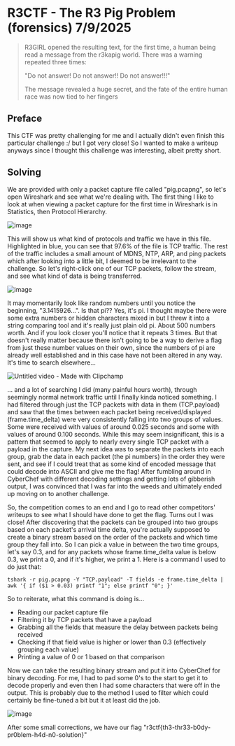 # R3CTF - The R3 Pig Problem (forensics) 7/9/2025

> R3GIRL opened the resulting text, for the first time, a human being read a message from the r3kapig world. There was a warning repeated three times:
> 
> "Do not answer! Do not answer!! Do not answer!!!"
> 
> The message revealed a huge secret, and the fate of the entire human race was now tied to her fingers

## Preface
This CTF was pretty challenging for me and I actually didn't even finish this particular challenge :/ but I got very close! So I wanted to make a writeup anyways since I thought this challenge was interesting, albeit pretty short.

## Solving
We are provided with only a packet capture file called "pig.pcapng", so let's open Wireshark and see what we're dealing with. The first thing I like to look at when viewing a packet capture for the first time in Wireshark is in Statistics, then Protocol Hierarchy.

![image](https://github.com/user-attachments/assets/d393cb5d-cffc-44d7-af46-aa86e083fce2)

This will show us what kind of protocols and traffic we have in this file. Highlighted in blue, you can see that 97.6% of the file is TCP traffic. The rest of the traffic includes a small amount of MDNS, NTP, ARP, and ping packets which after looking into a little bit, I deemed to be irrelevant to the challenge. So let's right-click one of our TCP packets, follow the stream, and see what kind of data is being transferred.

![image](https://github.com/user-attachments/assets/638ca271-95d6-4fac-afd0-399003262cde)

It may momentarily look like random numbers until you notice the beginning, "3.1415926...". Is that pi?? Yes, it's pi. I thought maybe there were some extra numbers or hidden characters mixed in but I threw it into a string comparing tool and it's really just plain old pi. About 500 numbers worth. And if you look closer you'll notice that it repeats 3 times. But that doesn't really matter because there isn't going to be a way to derive a flag from just these number values on their own, since the numbers of pi are already well established and in this case have not been altered in any way. It's time to search elsewhere...


![Untitled video - Made with Clipchamp](https://github.com/user-attachments/assets/974d7bc4-4850-4b9d-afd5-9766e7c88684)

... and a lot of searching I did (many painful hours worth), through seemingly normal network traffic until I finally kinda noticed something. I had filtered through just the TCP packets with data in them (TCP.payload) and saw that the times between each packet being received/displayed (frame.time_delta) were very consistently falling into two groups of values. Some were received with values of around 0.025 seconds and some with values of around 0.100 seconds. While this may seem insignificant, this is a pattern that seemed to apply to nearly every single TCP packet with a payload in the capture. My next idea was to separate the packets into each group, grab the data in each packet (the pi numbers) in the order they were sent, and see if I could treat that as some kind of encoded message that could decode into ASCII and give me the flag! After fumbling around in CyberChef with different decoding settings and getting lots of gibberish output, I was convinced that I was far into the weeds and ultimately ended up moving on to another challenge.

So, the competition comes to an end and I go to read other competitors' writeups to see what I should have done to get the flag. Turns out I was close! After discovering that the packets can be grouped into two groups based on each packet's arrival time delta, you're actually supposed to create a binary stream based on the order of the packets and which time group they fall into. So I can pick a value in between the two time groups, let's say 0.3, and for any packets whose frame.time_delta value is below 0.3, we print a 0, and if it's higher, we print a 1. Here is a command I used to do just that:

`tshark -r pig.pcapng -Y "TCP.payload" -T fields -e frame.time_delta | awk '{ if ($1 > 0.03) printf "1"; else printf "0"; }'`

So to reiterate, what this command is doing is...
- Reading our packet capture file
- Filtering it by TCP packets that have a payload
- Grabbing all the fields that measure the delay between packets being received
- Checking if that field value is higher or lower than 0.3 (effectively grouping each value)
- Printing a value of 0 or 1 based on that comparison

Now we can take the resulting binary stream and put it into CyberChef for binary decoding. For me, I had to pad some 0's to the start to get it to decode properly and even then I had some characters that were off in the output. This is probably due to the method I used to filter which could certainly be fine-tuned a bit but it at least did the job.

![image](https://github.com/user-attachments/assets/bc9a8144-c538-446e-ac99-77f8858afebb)

After some small corrections, we have our flag "r3ctf{th3-thr33-b0dy-pr0blem-h4d-n0-solution}"
